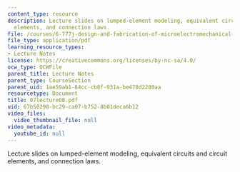 ```yaml
---
content_type: resource
description: Lecture slides on lumped-element modeling, equivalent circuits and circuit
  elements, and connection laws.
file: /courses/6-777j-design-and-fabrication-of-microelectromechanical-devices-spring-2007/67b50298bc29ca07b7528b01deca6b12_07lecture08.pdf
file_type: application/pdf
learning_resource_types:
- Lecture Notes
license: https://creativecommons.org/licenses/by-nc-sa/4.0/
ocw_type: OCWFile
parent_title: Lecture Notes
parent_type: CourseSection
parent_uid: 1ae59ab1-84cc-cb8f-931a-be478d2280aa
resourcetype: Document
title: 07lecture08.pdf
uid: 67b50298-bc29-ca07-b752-8b01deca6b12
video_files:
  video_thumbnail_file: null
video_metadata:
  youtube_id: null
---
```

Lecture slides on lumped-element modeling, equivalent circuits and circuit elements, and connection laws.